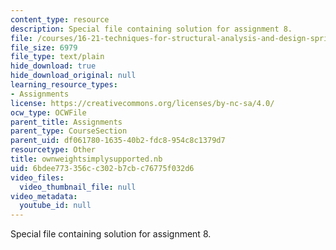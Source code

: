 ```yaml
---
content_type: resource
description: Special file containing solution for assignment 8.
file: /courses/16-21-techniques-for-structural-analysis-and-design-spring-2005/6bdee773356cc302b7cbc76775f032d6_ownweightsimplysupported.nb
file_size: 6979
file_type: text/plain
hide_download: true
hide_download_original: null
learning_resource_types:
- Assignments
license: https://creativecommons.org/licenses/by-nc-sa/4.0/
ocw_type: OCWFile
parent_title: Assignments
parent_type: CourseSection
parent_uid: df061780-1635-40b2-fdc8-954c8c1379d7
resourcetype: Other
title: ownweightsimplysupported.nb
uid: 6bdee773-356c-c302-b7cb-c76775f032d6
video_files:
  video_thumbnail_file: null
video_metadata:
  youtube_id: null
---
```

Special file containing solution for assignment 8.
